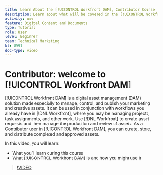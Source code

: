 ```yaml
---
title: Learn About the [!UICONTROL Workfront DAM], Contributor Course
description: Learn about what will be covered in the [!UICONTROL Workfront DAM], Contributor course.
activity: use
feature: Digital Content and Documents
type: Tutorial
role: User
level: Beginner
team: Technical Marketing
kt: 8991
doc-type: video
---
```

# Contributor: welcome to [!UICONTROL Workfront DAM]

[!UICONTROL Workfront DAM] is a digital asset management (DAM) solution made especially to manage, control, and publish your marketing and creative assets. It can be used in conjunction with workflows you already have in [!DNL Workfront], where you may be managing projects, task assignments, and other work. Use [!DNL Workfront] to create asset requests and then manage the production and review of assets. As a Contributor user in [!UICONTROL Workfront DAM], you can curate, store, and distribute completed and approved assets.

In this video, you will learn:

* What you’ll learn during this course
* What [!UICONTROL Workfront DAM] is and how you might use it

>[!VIDEO](https://video.tv.adobe.com/v/335251/?quality=12&learn=on)
